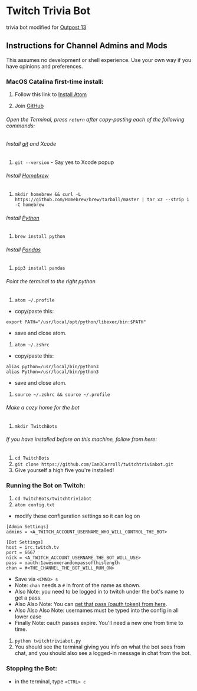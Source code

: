 # Twitch Trivia Bot

trivia bot modified for [Outpost 13](https://www.twitch.tv/outpost13)

## Instructions for Channel Admins and Mods
This assumes no development or shell experience. Use your own way if you have opinions and preferences.

### MacOS Catalina first-time install:

 1. Follow this link to [Install Atom](https://atom.io/)

 1. Join [GitHub](https://github.com/join)

 ###### Open the Terminal, press `return` after copy-pasting each of the following commands:

 ###### Install [git](https://git-scm.com/book/en/v2/Getting-Started-Installing-Git) and Xcode
 1.  `git --version` - Say yes to Xcode popup
 ###### Install [Homebrew](https://brew.sh/)
 1. `mkdir homebrew && curl -L https://github.com/Homebrew/brew/tarball/master | tar xz --strip 1 -C homebrew`
 ###### Install [Python](https://docs.python-guide.org/starting/install3/osx/)
 1. `brew install python`
 ###### Install [Pandas](https://pandas.pydata.org/pandas-docs/stable/getting_started/install.html)
 1. `pip3 install pandas`
 ###### Point the terminal to the right python
 1. `atom ~/.profile`
  - copy/paste this:
  ```
  export PATH="/usr/local/opt/python/libexec/bin:$PATH"
  ```
  - save and close atom.
 1. `atom ~/.zshrc`
  - copy/paste this:
  ```
  alias python=/usr/local/bin/python3
  alias Python=/usr/local/bin/python3
  ```
  - save and close atom.

 1. `source ~/.zshrc && source ~/.profile`

 ###### Make a cozy home for the bot
 1. `mkdir TwitchBots`

 ###### If you have installed before on this machine, follow from here:

 1. `cd TwitchBots`
 1. `git clone https://github.com/IanDCarroll/twitchtriviabot.git`
 1. Give yourself a high five you're installed!

### Running the Bot on Twitch:

 1. `cd TwitchBots/twitchtriviabot`
 1. `atom config.txt`
  - modify these configuration settings so it can log on

  ```
  [Admin Settings]
  admins = <A_TWITCH_ACCOUNT_USERNAME_WHO_WILL_CONTROL_THE_BOT>

  [Bot Settings]
  host = irc.twitch.tv
  port = 6667
  nick = <A_TWITCH_ACCOUNT_USERNAME_THE_BOT_WILL_USE>
  pass = oauth:1awesomerandompassofthislength
  chan = #<THE_CHANNEL_THE_BOT_WILL_RUN_ON>
  ```
  - Save via `<CMND> s`
  - Note: `chan` needs a `#` in front of the name as shown.
  - Also Note: you need to be logged in to twitch under the bot's name to get a pass.
  - Also Also Note: You can [get that pass (oauth token) from here](https://twitchapps.com/tmi/).
  - Also Also Also Note: usernames must be typed into the config in all lower case
  - Finally Note: oauth passes expire. You'll need a new one from time to time.

 1. `python twitchtriviabot.py`
 1. You should see the terminal giving you info on what the bot sees from chat, and you should also see a logged-in message in chat from the bot.

### Stopping the Bot:

 - in the terminal, type `<CTRL> c`
